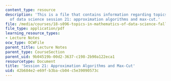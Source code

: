 ```yaml
---
content_type: resource
description: 'This is a file that contains information regarding topics in mathematics
  of data science session 21: approximation algorithms and max-cut.'
file: /media/courses/18-s096-topics-in-mathematics-of-data-science-fall-2015/42b684e2e69fb3bacb04c5e39090573c_MIT18_S096F15_Ses21.pdf
file_type: application/pdf
learning_resource_types:
- Lecture Notes
ocw_type: OCWFile
parent_title: Lecture Notes
parent_type: CourseSection
parent_uid: 9b04519b-00d2-3637-c198-2b90a122eca1
resourcetype: Document
title: 'Session 21: Approximation Algorithms and Max-Cut'
uid: 42b684e2-e69f-b3ba-cb04-c5e39090573c
---
```

